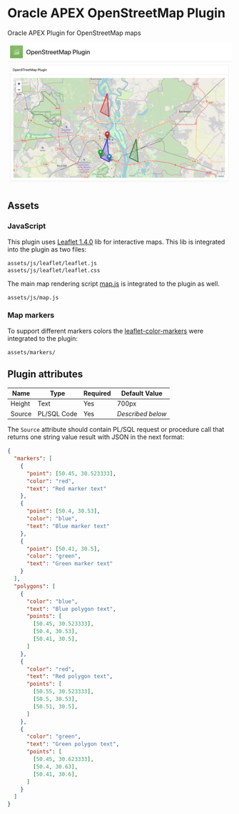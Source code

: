 # Oracle APEX OpenStreetMap Plugin
Oracle APEX Plugin for OpenStreetMap maps 

![GitHub Logo](/img/scr.png)

## Assets

### JavaScript

This plugin uses [Leaflet 1.4.0](https://leafletjs.com/) lib for interactive maps. This lib is integrated into the plugin as two files:

```
assets/js/leaflet/leaflet.js
assets/js/leaflet/leaflet.css
```

The main map rendering script [map.js](src/js/map.js) is integrated to the plugin as well.

```
assets/js/map.js
```

### Map markers

To support different markers colors the [leaflet-color-markers](https://github.com/pointhi/leaflet-color-markers) were integrated to the plugin:

```
assets/markers/
```

## Plugin attributes

| Name        | Type            | Required | Default Value     |
|-------------|-----------------|----------|-------------------|
| Height      | Text            | Yes      | 700px             |
| Source      | PL/SQL Code     | Yes      | _Described below_ |

The `Source` attribute should contain PL/SQL request or procedure call that returns one string value result with JSON in the next format:

```json
{
  "markers": [
    {
      "point": [50.45, 30.523333],
      "color": "red",
      "text": "Red marker text"
    },
    {
      "point": [50.4, 30.53],
      "color": "blue",
      "text": "Blue marker text"
    },
    {
      "point": [50.41, 30.5],
      "color": "green",
      "text": "Green marker text"
    }
  ],
  "polygons": [
    {
      "color": "blue",
      "text": "Blue polygon text",
      "points": [
        [50.45, 30.523333],
        [50.4, 30.53],
        [50.41, 30.5],
      ]
    },
    {
      "color": "red",
      "text": "Red polygon text",
      "points": [
        [50.55, 30.523333],
        [50.5, 30.53],
        [50.51, 30.5],
      ]
    },
    {
      "color": "green",
      "text": "Green polygon text",
      "points": [
        [50.45, 30.623333],
        [50.4, 30.63],
        [50.41, 30.6],
      ]
    }
  ]
}
```
